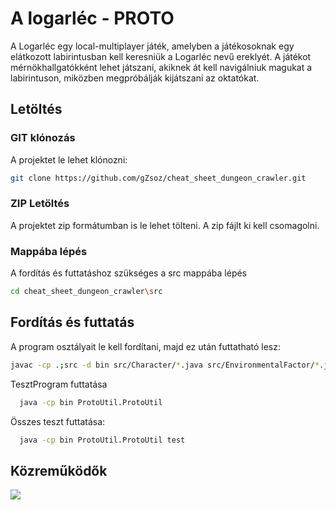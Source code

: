 # A logarléc - PROTO

A Logarléc egy local-multiplayer játék, amelyben a játékosoknak egy elátkozott labirintusban kell keresniük a Logarléc nevű ereklyét. A játékot mérnökhallgatókként lehet játszani, akiknek át kell navigálniuk magukat a labirintuson, miközben megpróbálják kijátszani az oktatókat.

## Letöltés
### GIT klónozás
A projektet le lehet klónozni:
```bash
git clone https://github.com/gZsoz/cheat_sheet_dungeon_crawler.git
```
### ZIP Letöltés
A projektet zip formátumban is le lehet tölteni. A zip fájlt ki kell csomagolni.

### Mappába lépés
A fordítás és futtatáshoz szükséges a src mappába lépés
```bash
cd cheat_sheet_dungeon_crawler\src
```

## Fordítás és futtatás
A program osztályait le kell fordítani, majd ez után futtatható lesz:
```bash
javac -cp .;src -d bin src/Character/*.java src/EnvironmentalFactor/*.java src/Items/*.java src/Map/*.java src/Time/*.java src/ProtoUtil/ProtoUtil.java
```
TesztProgram futtatása
```bash
  java -cp bin ProtoUtil.ProtoUtil
```
Összes teszt futtatása:
```bash
  java -cp bin ProtoUtil.ProtoUtil test
```

## Közreműködők
<a href="https://github.com/gZsoz/cheat_sheet_dungeon_crawler/graphs/contributors">
  <img src="https://contrib.rocks/image?repo=gZsoz/cheat_sheet_dungeon_crawler" />
</a>
